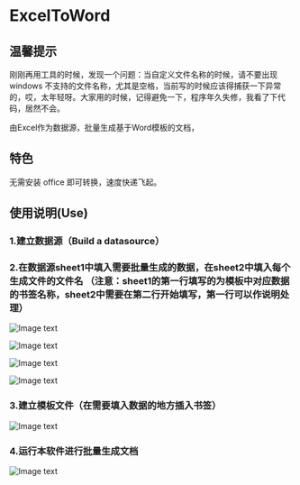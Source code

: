 # ExcelToWord

## 温馨提示
刚刚再用工具的时候，发现一个问题：当自定义文件名称的时候，请不要出现 windows 不支持的文件名称，尤其是空格，当前写的时候应该得捕获一下异常的，哎，太年轻呀。大家用的时候，记得避免一下，程序年久失修，我看了下代码，居然不会。

由Excel作为数据源，批量生成基于Word模板的文档，

## 特色

无需安装 office 即可转换，速度快递飞起。

## 使用说明(Use)

### 1.建立数据源（Build a datasource）

### 2.在数据源sheet1中填入需要批量生成的数据，在sheet2中填入每个生成文件的文件名 （注意：sheet1的第一行填写的为模板中对应数据的书签名称，sheet2中需要在第二行开始填写，第一行可以作说明处理）
![Image text](https://cdn.jsdelivr.net/gh/Shijf/ExcelToWord@V2.2.3/img/datasource1.png)

![Image text](https://cdn.jsdelivr.net/gh/Shijf/ExcelToWord@V2.2.3/img/datasource2.pngg)

![Image text](https://cdn.jsdelivr.net/gh/Shijf/ExcelToWord@V2.2.3/img/datasource3.png)

![Image text](https://cdn.jsdelivr.net/gh/Shijf/ExcelToWord@V2.2.3/img/datasource4.png)

### 3.建立模板文件（在需要填入数据的地方插入书签）

![Image text](https://cdn.jsdelivr.net/gh/Shijf/ExcelToWord@V2.2.3/img/templete.png)

### 4.运行本软件进行批量生成文档

![Image text](https://cdn.jsdelivr.net/gh/Shijf/ExcelToWord@V2.2.3/img/output.png)

